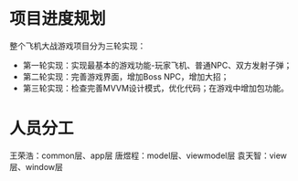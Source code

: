 # 项目进度规划
整个飞机大战游戏项目分为三轮实现：
- 第一轮实现：实现最基本的游戏功能-玩家飞机、普通NPC、双方发射子弹；
- 第二轮实现：完善游戏界面，增加Boss NPC，增加大招；
- 第三轮实现：检查完善MVVM设计模式，优化代码；在游戏中增加包功能。

# 人员分工
王荣浩：common层、app层
唐煜程：model层、viewmodel层
袁天智：view层、window层
